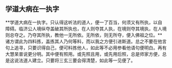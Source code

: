 ## 学道大病在一执字

**学道大病在一执字。只认得这听法的道人，便一了百当，何须又有所执，以自障碍。临济公人境纵夺盖破其所执也，在人则夺其人执，在境则夺其境执，在人境则总夺之。乃夺其所执，教他一无所依。无所依，则无所夺，便入佛祖之位。**诸方谓此为四料拣，盖拣其人乃何等料，而以我之方便引进斯道。总之不要在他言句上追寻，只要识得自己，便可料拣他人，如此等不必用参看他语句便明白。再有大慧杲普说更分明。其中便有照用。或先照且用，或先用后照，总是师家方便，总是这说法道人建立。只要将三玄三要会得清楚，如此等一见便了。
